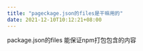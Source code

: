 ```yaml
---
title: "pageckage.json的files是干嘛用的"
date: 2021-12-10T10:12:21+08:00
---
```


package.json的files 能保证npm打包包含的内容


